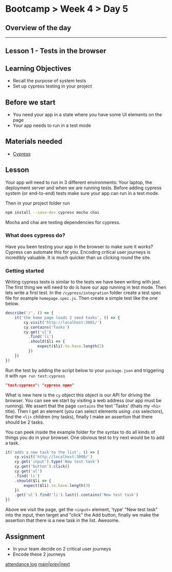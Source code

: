# Bootcamp > Week 4 > Day 5

## Overview of the day

----

## Lesson 1 - Tests in the browser

## Learning Objectives

* Recall the purpose of system tests
* Set up cypress testing in your project

## Before we start

* You need your app in a state where you have some UI elements on the page
* Your app needs to run in a test mode

## Materials needed

* [Cypress](https://www.cypress.io/)

## Lesson

Your app will need to run in 3 different environments: Your laptop, the deployment server and when we are running tests. Before adding cypress system (or end-to-end) tests make sure your app can run in a test mode.

Then in your project folder run

```sh
npm install --save-dev cypress mocha chai
```
Mocha and chai are testing dependencies for cypress.

### What does cypress do?

Have you been testing your app in the browser to make sure it works? Cypress can automate this for you. Encoding critical user journeys is incredibly valuable. It is much quicker than us clicking round the site.

### Getting started

Writing cypress tests is similar to the tests we have been writing with jest. The first thing we will need to do is have our app running in test mode. Then lets write a first test. In the `/cypress/integration` folder create a test spec file for example `homepage.spec.js`. Then create a simple test like the one below.

```javascript
describe('/', () => {
    it('the home page loads 2 seed tasks', () => {
        cy.visit('http://localhost:3001/')
        cy.contains('Tasks')
        cy.get('ul')
          .find('li')
          .should($li => {
              expect($li).to.have.length(2)
          })
    })
})
```
Run the test by adding the script below to your `package.json` and triggering it with `npm run test:cypress`

```json
"test:cypress": "cypress open"
```

What is new here is the `cy` object this object is our API for driving the browser. You can see we start by visiting a web address (our app must be running). We assert that the page `contains` the text 'Tasks' (thats my `<h1>` title). Then I get an element (you can select elements using .css selectors), find the `<li>` children (my tasks), finally I make an assertion that there should be 2 tasks.

You can peek inside the example folder for the syntax to do all kinds of things you do in your browser. One obvious test to try next would be to add a task.

```javascript
it('adds a new task to the list', () => {
    cy.visit('http://localhost:3000/')
    cy.get('input').type('New test task')
    cy.get('button').click()
    cy.get('ul')
    .find('li')
    .should($li => {
        expect($li).to.have.length(3)
    })
    .get('ul').find('li').last().contains('New test task')
})
```
Above we visit the page, get the `<input>` element, 'type' "New test task" into the input, then target and "click" the Add button, finally we make the assertion that there is a new task in the list. Awesome.

## Assignment

* In your team decide on 2 critical user journeys
* Encode these 2 journeys

[attendance log](https://applied.whitehat.org.uk/mod/questionnaire/complete.php?id=6702)
[main](/swe)|[prev](/swe/bootcamp/wk#/day#.html)|[next](/swe/bootcamp/wk#/day#.html)